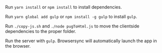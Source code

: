 Run `yarn install` or `npm install` to install dependencies.

Run `yarn global add gulp` or `npm install -g gulp` to install `gulp`.

Run `./copy-js.sh` and `./node pugToHtml.js` to move the clientside dependencies to the proper folder.

Run the server with `gulp`. Browsersync will automatically launch the app in the browser.
